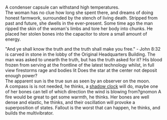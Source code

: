 A condenser capsule can withstand high temperatures.                  
The woman has no clue how long she spent there,
and dreams of doing honest farmwork,
surrounded by the stench of living death.
Stripped from past and future, she dwells in the ever-present. 
Some time ago the man ripped the skin of the woman's limbs and tore her body into chunks. He placed her stolen bones into the capacitor to store a small amount of energy. 

"And ye shall know the truth and the truth shall make you free." - John 8:32<br>
is carved in stone in the lobby of the Original Headquarters Building.
The man was asked to unearth the truth, but has the truth asked for it? 
His blood frozen from serving at the frontline of the latest technology
whilst, in full view firestorms rage and bodies lit 
Does the star at the center not deposit enough power?<br>
The apparent sun is the true sun as seen by an observer on the moon.<br>
A compass is is not needed, he thinks, a [shadow clock](https://www.armystudyguide.com/content/army_board_study_guide_topics/land_navigation_map_reading/field-expedient-methods-of-determining-direction.shtml) will do, maybe one of her bones can tell of which direction the wind is blowing from?gnomon
A fire would be great to get some warmth, he thinks.
Her bones are well dense and elastic, he thinks, and their oscillation will provoke a superposition of states. Fallout is the worst that can happen, he thinks, and builds the multivibrator. 



